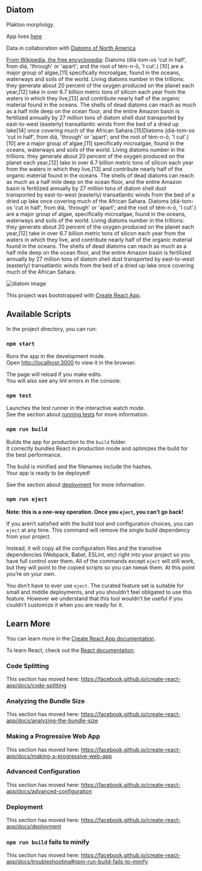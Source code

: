 ## Diatom



Plakton morpholgy. 

App lives [here](https://manandearth.github.io/diatom/)

Data in collaboration with [Diatoms of North America](https://diatoms.org)

[From Wikipedia, the free encyclopedia](https://en.wikipedia.org/wiki/Diatom):
Diatoms (diá-tom-os 'cut in half', from diá, 'through' or 'apart'; and the root of tém-n-ō, 'I cut'.) [10] are a major group of algae,[11] specifically microalgae, found in the oceans, waterways and soils of the world. Living diatoms number in the trillions: they generate about 20 percent of the oxygen produced on the planet each year,[12] take in over 6.7 billion metric tons of silicon each year from the waters in which they live,[13] and contribute nearly half of the organic material found in the oceans. The shells of dead diatoms can reach as much as a half mile deep on the ocean floor, and the entire Amazon basin is fertilized annually by 27 million tons of diatom shell dust transported by east-to-west (easterly) transatlantic winds from the bed of a dried up lake[14] once covering much of the African Sahara.[15]Diatoms (diá-tom-os 'cut in half', from diá, 'through' or 'apart'; and the root of tém-n-ō, 'I cut'.) [10] are a major group of algae,[11] specifically microalgae, found in the oceans, waterways and soils of the world. Living diatoms number in the trillions: they generate about 20 percent of the oxygen produced on the planet each year,[12] take in over 6.7 billion metric tons of silicon each year from the waters in which they live,[13] and contribute nearly half of the organic material found in the oceans. The shells of dead diatoms can reach as much as a half mile deep on the ocean floor, and the entire Amazon basin is fertilized annually by 27 million tons of diatom shell dust transported by east-to-west (easterly) transatlantic winds from the bed of a dried up lake once covering much of the African Sahara. Diatoms (diá-tom-os 'cut in half', from diá, 'through' or 'apart'; and the root of tém-n-ō, 'I cut'.) are a major group of algae, specifically microalgae, found in the oceans, waterways and soils of the world. Living diatoms number in the trillions: they generate about 20 percent of the oxygen produced on the planet each year,[12] take in over 6.7 billion metric tons of silicon each year from the waters in which they live, and contribute nearly half of the organic material found in the oceans. The shells of dead diatoms can reach as much as a half mile deep on the ocean floor, and the entire Amazon basin is fertilized annually by 27 million tons of diatom shell dust transported by east-to-west (easterly) transatlantic winds from the bed of a dried up lake once covering much of the African Sahara.

![diatom image](https://allisonbuilds.files.wordpress.com/2012/12/stephanodiscus2_davidmann.jpg)

This project was bootstrapped with [Create React App](https://github.com/facebook/create-react-app).

## Available Scripts

In the project directory, you can run:

### `npm start`

Runs the app in the development mode.<br>
Open [http://localhost:3000](http://localhost:3000) to view it in the browser.

The page will reload if you make edits.<br>
You will also see any lint errors in the console.

### `npm test`

Launches the test runner in the interactive watch mode.<br>
See the section about [running tests](https://facebook.github.io/create-react-app/docs/running-tests) for more information.

### `npm run build`

Builds the app for production to the `build` folder.<br>
It correctly bundles React in production mode and optimizes the build for the best performance.

The build is minified and the filenames include the hashes.<br>
Your app is ready to be deployed!

See the section about [deployment](https://facebook.github.io/create-react-app/docs/deployment) for more information.

### `npm run eject`

**Note: this is a one-way operation. Once you `eject`, you can’t go back!**

If you aren’t satisfied with the build tool and configuration choices, you can `eject` at any time. This command will remove the single build dependency from your project.

Instead, it will copy all the configuration files and the transitive dependencies (Webpack, Babel, ESLint, etc) right into your project so you have full control over them. All of the commands except `eject` will still work, but they will point to the copied scripts so you can tweak them. At this point you’re on your own.

You don’t have to ever use `eject`. The curated feature set is suitable for small and middle deployments, and you shouldn’t feel obligated to use this feature. However we understand that this tool wouldn’t be useful if you couldn’t customize it when you are ready for it.

## Learn More

You can learn more in the [Create React App documentation](https://facebook.github.io/create-react-app/docs/getting-started).

To learn React, check out the [React documentation](https://reactjs.org/).

### Code Splitting

This section has moved here: https://facebook.github.io/create-react-app/docs/code-splitting

### Analyzing the Bundle Size

This section has moved here: https://facebook.github.io/create-react-app/docs/analyzing-the-bundle-size

### Making a Progressive Web App

This section has moved here: https://facebook.github.io/create-react-app/docs/making-a-progressive-web-app

### Advanced Configuration

This section has moved here: https://facebook.github.io/create-react-app/docs/advanced-configuration

### Deployment

This section has moved here: https://facebook.github.io/create-react-app/docs/deployment

### `npm run build` fails to minify

This section has moved here: https://facebook.github.io/create-react-app/docs/troubleshooting#npm-run-build-fails-to-minify
